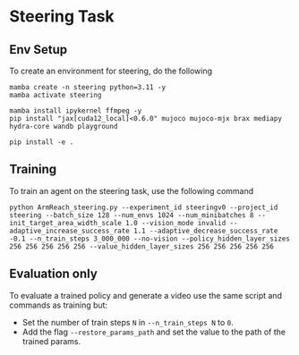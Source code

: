 # Steering Task

## Env Setup
To create an environment for steering, do the following

```shell
mamba create -n steering python=3.11 -y
mamba activate steering

mamba install ipykernel ffmpeg -y
pip install "jax[cuda12_local]<0.6.0" mujoco mujoco-mjx brax mediapy hydra-core wandb playground

pip install -e .

```

## Training

To train an agent on the steering task, use the following command

```shell
python ArmReach_steering.py --experiment_id steeringv0 --project_id steering --batch_size 128 --num_envs 1024 --num_minibatches 8 --init_target_area_width_scale 1.0 --vision_mode invalid --adaptive_increase_success_rate 1.1 --adaptive_decrease_success_rate -0.1 --n_train_steps 3_000_000 --no-vision --policy_hidden_layer_sizes 256 256 256 256 256 --value_hidden_layer_sizes 256 256 256 256 256

```


## Evaluation only

To evaluate a trained policy and generate a video use the same script and commands as training but:
- Set the number of train steps `N` in `--n_train_steps N` to `0`.
- Add the flag `--restore_params_path` and set the value to the path of the trained params.
